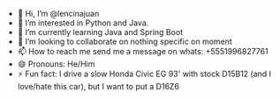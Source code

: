 - 👋 Hi, I’m @lencinajuan
- 👀 I’m interested in Python and Java.
- 🌱 I’m currently learning Java and Spring Boot
- 💞️ I’m looking to collaborate on nothing specific on moment
- 📫 How to reach me send me a message on whats: +5551996827761
- 😄 Pronouns: He/Him
- ⚡ Fun fact: I drive a slow Honda Civic EG 93' with stock D15B12 (and I love/hate this car), but I want to put a D16Z6

<!---
lencinajuan/lencinajuan is a ✨ special ✨ repository because its `README.md` (this file) appears on your GitHub profile.
You can click the Preview link to take a look at your changes.
--->
